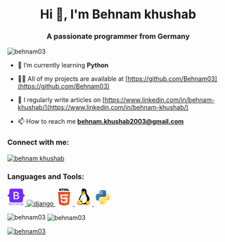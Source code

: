 <h1 align="center">Hi 👋, I'm Behnam khushab</h1>
<h3 align="center">A passionate programmer from Germany</h3>

<p align="left"> <img src="https://komarev.com/ghpvc/?username=behnam03&label=Profile%20views&color=0e75b6&style=flat" alt="behnam03" /> </p>

- 🌱 I’m currently learning **Python**

- 👨‍💻 All of my projects are available at [https://github.com/Behnam03](https://github.com/Behnam03)

- 📝 I regularly write articles on [https://www.linkedin.com/in/behnam-khushab/](https://www.linkedin.com/in/behnam-khushab/)

- 📫 How to reach me **behnam.khushab2003@gmail.com**

<h3 align="left">Connect with me:</h3>
<p align="left">
<a href="https://linkedin.com/in/behnam khushab" target="blank"><img align="center" src="https://raw.githubusercontent.com/rahuldkjain/github-profile-readme-generator/master/src/images/icons/Social/linked-in-alt.svg" alt="behnam khushab" height="30" width="40" /></a>
</p>

<h3 align="left">Languages and Tools:</h3>
<p align="left"> <a href="https://getbootstrap.com" target="_blank" rel="noreferrer"> <img src="https://raw.githubusercontent.com/devicons/devicon/master/icons/bootstrap/bootstrap-plain-wordmark.svg" alt="bootstrap" width="40" height="40"/> </a> <a href="https://www.djangoproject.com/" target="_blank" rel="noreferrer"> <img src="https://cdn.worldvectorlogo.com/logos/django.svg" alt="django" width="40" height="40"/> </a> <a href="https://www.w3.org/html/" target="_blank" rel="noreferrer"> <img src="https://raw.githubusercontent.com/devicons/devicon/master/icons/html5/html5-original-wordmark.svg" alt="html5" width="40" height="40"/> </a> <a href="https://www.linux.org/" target="_blank" rel="noreferrer"> <img src="https://raw.githubusercontent.com/devicons/devicon/master/icons/linux/linux-original.svg" alt="linux" width="40" height="40"/> </a> <a href="https://www.python.org" target="_blank" rel="noreferrer"> <img src="https://raw.githubusercontent.com/devicons/devicon/master/icons/python/python-original.svg" alt="python" width="40" height="40"/> </a> </p>

<p><img align="left" src="https://github-readme-stats.vercel.app/api/top-langs?username=behnam03&show_icons=true&locale=en&layout=compact" alt="behnam03" /></p>

<p>&nbsp;<img align="center" src="https://github-readme-stats.vercel.app/api?username=behnam03&show_icons=true&locale=en" alt="behnam03" /></p>

<p align="left"> <a href="https://github.com/ryo-ma/github-profile-trophy"><img src="https://github-profile-trophy.vercel.app/?username=behnam03" alt="behnam03" /></a> </p>
